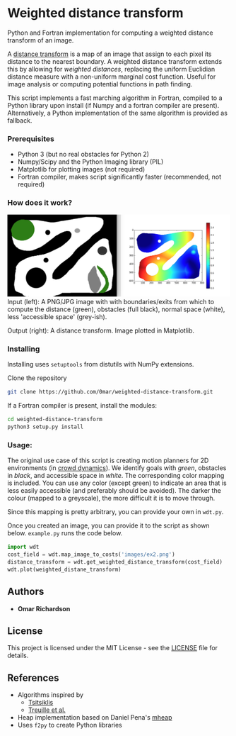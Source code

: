# Weighted distance transform
Python and Fortran implementation for computing a weighted distance transform of an image.

A [distance transform](https://en.wikipedia.org/wiki/Distance_transform) is a map of an image that assign to each pixel its distance to the nearest boundary.
A weighted distance transform extends this by allowing for _weighted distances_, replacing the uniform Euclidian distance measure with a non-uniform marginal cost function. Useful for image analysis or computing potential functions in path finding.

This script implements a fast marching algorithm in Fortran, compiled to a Python library upon install (if Numpy and a fortran compiler are present). Alternatively, a Python implementation of the same algorithm is provided as fallback.

### Prerequisites

 * Python 3 (but no real obstacles for Python 2)
 * Numpy/Scipy and the Python Imaging library (PIL)
 * Matplotlib for plotting images (not required)
 * Fortran compiler, makes script significantly faster (recommended, not required)

### How does it work?

![Example image](/images/cover_example.png?raw=true "Example of WDT in action")
Input (left): A PNG/JPG image with with boundaries/exits from which to compute the distance (green), obstacles (full black), normal space (white), less 'accessible space' (grey-ish).

Output (right): A distance transform. Image plotted in Matplotlib.
### Installing

Installing uses `setuptools` from distutils with NumPy extensions.

Clone the repository

```bash
git clone https://github.com/0mar/weighted-distance-transform.git
```

If a Fortran compiler is present, install the modules:

```bash
cd weighted-distance-transform
python3 setup.py install
```

### Usage:

The original use case of this script is creating motion planners for 2D environments (in [crowd dynamics](https://symbols.hotell.kau.se/2016/11/30/mercurial/)). We identify goals with _green_, obstacles in _black_, and accessible space in _white_. The corresponding color mapping is included.
You can use any color (except green) to indicate an area that is less easily accessible (and preferably should be avoided). The darker the colour (mapped to a greyscale), the more difficult it is to move through.

Since this mapping is pretty arbitrary, you can provide your own in `wdt.py`.

Once you created an image, you can provide it to the script as shown below. 
`example.py` runs the code below.

```python
import wdt
cost_field = wdt.map_image_to_costs('images/ex2.png')
distance_transform = wdt.get_weighted_distance_transform(cost_field)
wdt.plot(weighted_distane_transform)
```

## Authors

* **Omar Richardson**

## License

This project is licensed under the MIT License - see the [LICENSE](LICENSE) file for details.

## References

 - Algorithms inspired by
    * [Tsitsiklis](http://www.mit.edu/~jnt/dijkstra.html)
    * [Treuille et al.](http://grail.cs.washington.edu/projects/crowd-flows/78-treuille.pdf)
 - Heap implementation based on Daniel Pena's [mheap](https://github.com/trifling/mheap)
 - Uses `f2py` to create Python libraries
